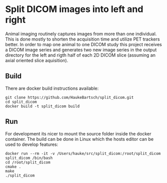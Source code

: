 # Split DICOM images into left and right

Animal imaging routinely captures images from more than one individual. This is done mostly to shorten the acquisition time and utilize PET trackers better. In order to map one animal to one DICOM study this project receives a DICOM image series and generates two new image series in the output directory for the left and rigth half of each 2D DICOM slice (assuming an axial oriented slice aquisition).

## Build

There are docker build instructions available:

```
git clone https://github.com/HaukeBartsch/split_dicom.git
cd split_dicom
docker build -t split_dicom build
```
## Run

For development its nicer to mount the source folder inside the docker container. The build can be done in Linux which the hosts editor can be used to develop features:

```
docker run --rm -it -v /Users/hauke/src/split_dicom:/root/split_dicom split_dicom /bin/bash
cd /root/split_dicom
cmake .
make
./split_dicom
```